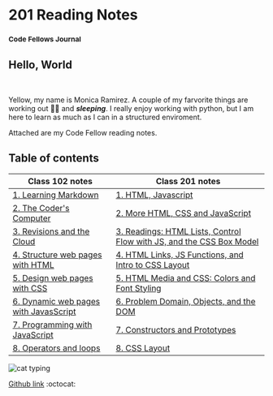 # 201 Reading Notes
### <sup> Code Fellows Journal</sup>

## Hello, World

&nbsp;

Yellow, my name is Monica Ramirez. A couple of my farvorite things are working out :weight_lifting_woman: and **_sleeping_**.  I really enjoy working with python, but I am here to learn as much as I can in a structured enviroment.

Attached are my Code Fellow reading notes.
&nbsp;
   
## Table of contents

| Class 102 notes  | Class 201 notes|
| -------------- | -------------- |
| [1. Learning Markdown](class1notes.md) | [1. HTML, Javascript](class-01.md) |
| [2. The Coder's Computer](class2notes.md) | [2. More HTML, CSS and JavaScript](class-02.md)|
| [3. Revisions and the Cloud](class3notes.md) |[3. Readings: HTML Lists, Control Flow with JS, and the CSS Box Model](class-03.md)|
| [4. Structure web pages with HTML](class4notes.md) |[4. HTML Links, JS Functions, and Intro to CSS Layout](class-04.md)|
| [5. Design web pages with CSS](class5notes.md) | [5. HTML Media and CSS: Colors and Font Styling](class-05.md)|
| [6. Dynamic web pages with JavasScript](class6notes.md) |[6. Problem Domain, Objects, and the DOM](class-06.md)|
| [7. Programming with JavaScript](class7notes.md) | [7. Constructors and Prototypes](class-07.md)|
| [8. Operators and loops](class8notes.md) | [8. CSS Layout](class-08.md)|

![cat typing](https://media1.giphy.com/media/f6hnhHkks8bk4jwjh3/giphy.gif?cid=6c09b952cf0a8d140fce78848474bf1625a4595ef3674684&rid=giphy.gif&ct=s)


[Github link](https://github.com/mramirez92)
  :octocat:
